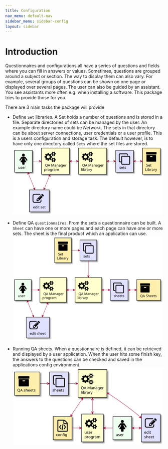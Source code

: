 ```yaml
---
title: Configuration
nav_menu: default-nav
sidebar_menu: sidebar-config
layout: sidebar
---
```


# Introduction

Questionnaires and configurations all have a series of questions and fields where you can fill in answers or values. Sometimes, questions are grouped around a subject or section. The way to display them can also vary. For example, several groups of questions can be shown on one page or displayed over several pages. The user can also be guided by an assistant. You see assistants more often e.g. when installing a software. This package tries to provide those for you.

There are 3 main tasks the package will provide
* Define `Set` libraries. A Set holds a number of questions and is stored in a file. Separate directories of sets can be managed by the user. An example directory name could be _Network_. The sets in that directory can be about server connections, user credentials or a user profile. This is a users configuration and storage task. The default however, is to have only one directory called `Sets` where the set files are stored.
  ![](../images/define-set.svg)

* Define QA `questionnaires`. From the sets a questionnaire can be built. A `Sheet` can have one or more pages and each page can have one or more sets. The sheet is the final product which an application can use.
  ![](../images/define-qa-sheets.svg)

* Running QA sheets. When a questionnaire is defined, it can be retrieved and displayed by a user application. When the user hits some finish key, the answers to the questions can be checked and saved in the applications config environment.
  ![](../images/running-qa-sheets.svg)

